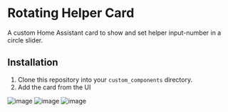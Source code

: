 # Rotating Helper Card

A custom Home Assistant card to show and set helper input-number in a circle slider.

## Installation

1. Clone this repository into your `custom_components` directory.
2. Add the card from the UI



![image](https://github.com/user-attachments/assets/f09244ea-b43a-43cf-a03f-cb9d16c65aaa)
![image](https://github.com/user-attachments/assets/0e31ca73-d964-477b-9eb9-a65d2018ccfb)
![image](https://github.com/user-attachments/assets/d6287799-2b56-49b9-9c3b-1815c257feb3)
